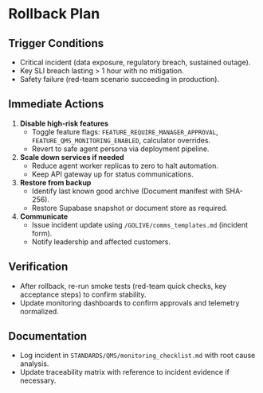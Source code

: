# Rollback Plan

## Trigger Conditions
- Critical incident (data exposure, regulatory breach, sustained outage).
- Key SLI breach lasting > 1 hour with no mitigation.
- Safety failure (red-team scenario succeeding in production).

## Immediate Actions
1. **Disable high-risk features**
   - Toggle feature flags: `FEATURE_REQUIRE_MANAGER_APPROVAL`, `FEATURE_QMS_MONITORING_ENABLED`, calculator overrides.
   - Revert to safe agent persona via deployment pipeline.
2. **Scale down services if needed**
   - Reduce agent worker replicas to zero to halt automation.
   - Keep API gateway up for status communications.
3. **Restore from backup**
   - Identify last known good archive (Document manifest with SHA-256).
   - Restore Supabase snapshot or document store as required.
4. **Communicate**
   - Issue incident update using `/GOLIVE/comms_templates.md` (incident form).
   - Notify leadership and affected customers.

## Verification
- After rollback, re-run smoke tests (red-team quick checks, key acceptance steps) to confirm stability.
- Update monitoring dashboards to confirm approvals and telemetry normalized.

## Documentation
- Log incident in `STANDARDS/QMS/monitoring_checklist.md` with root cause analysis.
- Update traceability matrix with reference to incident evidence if necessary.

